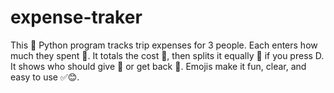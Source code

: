 # expense-traker
This 🧾 Python program tracks trip expenses for 3 people. Each enters how much they spent 👤. It totals the cost 💸, then splits it equally 🤝 if you press D. It shows who should give 💸 or get back 🤑. Emojis make it fun, clear, and easy to use ✅😊.
